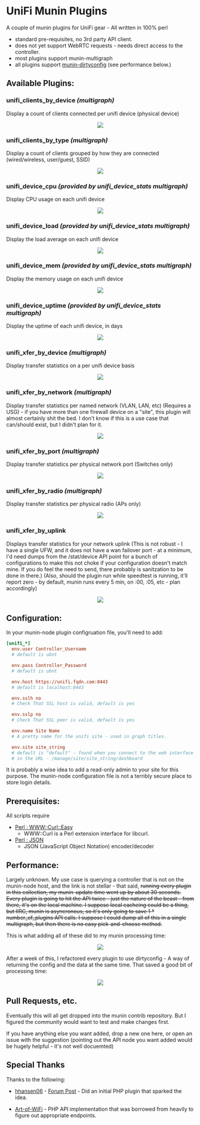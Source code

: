UniFi Munin Plugins
===================
A couple of munin plugins for UniFi gear - All written in 100% perl 

 * standard pre-requisites, no 3rd party API client.
 * does not yet support WebRTC requests - needs direct access to the controller.
 * most plugins support munin-multigraph
 * all plugins support [munin-dirtyconfig](http://guide.munin-monitoring.org/en/latest/plugin/protocol-dirtyconfig.html) (see performance below.)

## Available Plugins:


### unifi\_clients\_by\_device _(multigraph)_
 
 Display a count of clients connected per unifi device (physical device)
 
<p align="center"><img src="https://raw.githubusercontent.com/jtsage/unifi-munin-plugins/master/example-graphs/unifi_clients_by_device.png" /></p>


### unifi\_clients\_by\_type _(multigraph)_
 
 Display a count of clients grouped by how they are connected (wired/wireless, user/guest, SSID)

<p align="center"><img src="https://raw.githubusercontent.com/jtsage/unifi-munin-plugins/master/example-graphs/unifi_clients_by_network.png" /></p>

 

### unifi\_device\_cpu _(provided by unifi_device_stats multigraph)_
 
 Display CPU usage on each unifi device
 
<p align="center"><img src="https://raw.githubusercontent.com/jtsage/unifi-munin-plugins/master/example-graphs/unifi_device_cpu.png" /></p>



### unifi\_device\_load _(provided by unifi_device_stats multigraph)_

 Display the load average on each unifi device
 
<p align="center"><img src="https://raw.githubusercontent.com/jtsage/unifi-munin-plugins/master/example-graphs/unifi_device_load.png" /></p>



### unifi\_device\_mem _(provided by unifi_device_stats multigraph)_
 
 Display the memory usage on each unifi device

<p align="center"><img src="https://raw.githubusercontent.com/jtsage/unifi-munin-plugins/master/example-graphs/unifi_device_mem.png" /></p>



### unifi\_device\_uptime _(provided by unifi_device_stats multigraph)_
 
 Display the uptime of each unifi device, in days

<p align="center"><img src="https://raw.githubusercontent.com/jtsage/unifi-munin-plugins/master/example-graphs/unifi_device_uptime.png" /></p>



### unifi\_xfer\_by\_device _(multigraph)_
 
 Display transfer statistics on a per unifi device basis

<p align="center"><img src="https://raw.githubusercontent.com/jtsage/unifi-munin-plugins/master/example-graphs/unifi_xfer_by_device.png" /></p>



### unifi\_xfer\_by\_network _(multigraph)_
 
 Display transfer statistics per named network (VLAN, LAN, etc) (Requires a USG) - if you have more 
 than one firewall device on a "site", this plugin will almost certainly shit the bed.  I don't know 
 if this is a use case that can/should exist, but I didn't plan for it.

<p align="center"><img src="https://raw.githubusercontent.com/jtsage/unifi-munin-plugins/master/example-graphs/unifi_xfer_by_network.png" /></p>



### unifi\_xfer\_by\_port _(multigraph)_
 
 Display transfer statistics per physical network port (Switches only)

<p align="center"><img src="https://raw.githubusercontent.com/jtsage/unifi-munin-plugins/master/example-graphs/unifi_xfer_by_port.png" /></p>



### unifi\_xfer\_by\_radio _(multigraph)_
 
 Display transfer statistics per physical radio (APs only)

<p align="center"><img src="https://raw.githubusercontent.com/jtsage/unifi-munin-plugins/master/example-graphs/unifi_xfer_by_radio.png" /></p>



### unifi\_xfer\_by\_uplink
 
 Displays transfer statistics for your network uplink (This is not robust - I have a single UFW, and 
 it does not have a wan failover port - at a minimum, I'd need dumps from the /stat/device API point 
 for a bunch of configurations to make this not choke if your configuration doesn't match mine.  If 
 you do feel the need to send, there probably is sanitzation to be done in there.) (Also, should the 
 plugin run while speedtest is running, it'll report zero - by default, munin runs every 5 min, 
 on :00, :05, etc - plan accordingly)

<p align="center"><img src="https://raw.githubusercontent.com/jtsage/unifi-munin-plugins/master/example-graphs/unifi_xfer_by_uplink.png" /></p>




## Configuration:

In your munin-node plugin configruation file, you'll need to add:

```ini
[unifi_*]
  env.user Controller_Username
  # default is ubnt

  env.pass Controller_Password
  # default is ubnt

  env.host https://unifi.fqdn.com:8443
  # default is localhost:8443

  env.sslh no 
  # Check That SSL host is valid, default is yes

  env.sslp no 
  # Check That SSL peer is valid, default is yes

  env.name Site Name
  # A pretty name for the unifi site - used in graph titles.

  env.site site_string 
  # default is "default" - found when you connect to the web interface - it's the term
  # in the URL - /manage/site/site_string/dashboard
```

It is probably a wise idea to add a read-only admin to your site for this purpose.  The munin-node 
configuration file is not a terribly secure place to store login details.

## Prerequisites:

All scripts require 

 * [Perl : WWW::Curl::Easy](https://metacpan.org/pod/WWW::Curl)
   * WWW::Curl is a Perl extension interface for libcurl.
 * [Perl : JSON](https://metacpan.org/pod/JSON)
   * JSON (JavaScript Object Notation) encoder/decoder

## Performance:

Largely unknown.  My use case is querying a controller that is not on the munin-node host, and the 
link is not stellar - that said, ~~running every plugin in this collection, my munin-update time went 
up by about 30 seconds. Every plugin is going to hit the API twice - just the nature of the beast - 
from there, it's on the local machine.  I suppose local cacheing could be a thing, but IIRC, munin 
is asyncronous, so it's only going to save 1 * number\_of\_plugins API calls.  I suppose I could 
dump all of this in a single multigraph, but then there is no easy pick-and-choose method.~~

This is what adding all of these did to my munin processing time:

<p align="center"><img src="https://raw.githubusercontent.com/jtsage/unifi-munin-plugins/master/example-graphs/perf_concern.png" /></p>

After a week of this, I refactored every plugin to use dirtyconfig - A way of returning the config 
and the data at the same time.  That saved a good bit of processing time:

<p align="center"><img src="https://raw.githubusercontent.com/jtsage/unifi-munin-plugins/master/example-graphs/perf-update.png" /></p>

## Pull Requests, etc.

Eventually this will all get dropped into the munin contrib repository.  But I figured the community 
would want to test and make changes first.

If you have anything else you want added, drop a new one here, or open an issue with the suggestion 
(pointing out the API node you want added would be hugely helpful - it's not well docuemted)

## Special Thanks

Thanks to the following:

 * [hhansen06](https://github.com/hhansen06) - [Forum Post](https://community.ubnt.com/t5/UniFi-Wireless/Unifi-Munin-Plugin-V3-only/m-p/454653) - Did an initial PHP plugin that sparked the idea.
 
 * [Art-of-WiFi](https://github.com/Art-of-WiFi/) - PHP API implementation that was borrowed from heavily to figure out appropriate endpoints.
 
